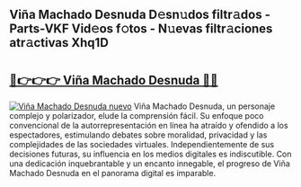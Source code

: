 ## Viña Machado Desnuda D𝚎sn𝚞dos filtr𝚊dos - Parts-VKF Vid𝚎os f𝚘tos - N𝚞evas filtr𝚊ciones atr𝚊ctivas Xhq1D

# <h2><a href="http://mbdujh3.tromn.icu/?c=Vi%c3%b1a+Machado+Desnuda">🔗👉👉👉 Viña Machado Desnuda 🔗🔗</a></h2>

[![Viña Machado Desnuda nuevo](https://i.imgur.com/pEAQMta.gif)](http://mbdujh3.tromn.icu/?c=Vi%c3%b1a+Machado+Desnuda)
Viña Machado Desnuda, un personaje complejo y polarizador, elude la comprensión fácil. Su enfoque poco convencional de la autorrepresentación en línea ha atraído y ofendido a los espectadores, estimulando debates sobre moralidad, privacidad y las complejidades de las sociedades virtuales. Independientemente de sus decisiones futuras, su influencia en los medios digitales es indiscutible. Con una dedicación inquebrantable y un encanto innegable, el progreso de Viña Machado Desnuda en el panorama digital es imparable.
